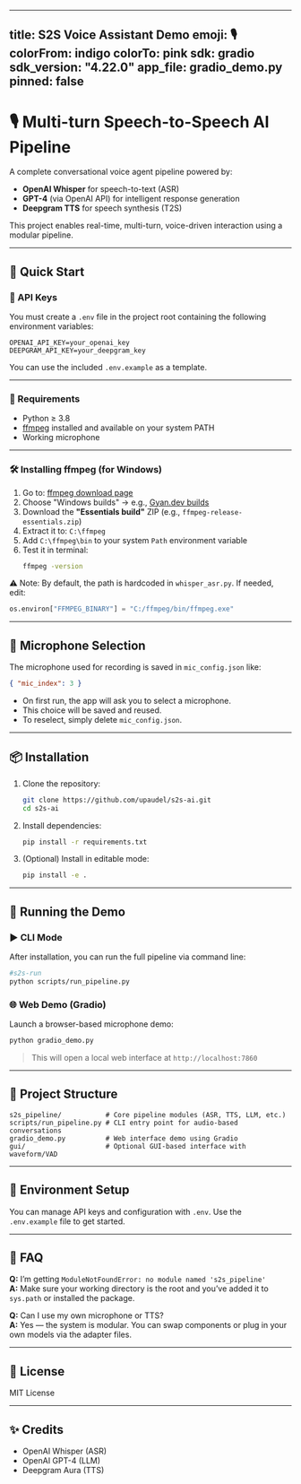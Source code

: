 
---
title: S2S Voice Assistant Demo
emoji: 🎙️
colorFrom: indigo
colorTo: pink
sdk: gradio
sdk_version: "4.22.0"
app_file: gradio_demo.py
pinned: false
---

# 🎙️ Multi-turn Speech-to-Speech AI Pipeline

A complete conversational voice agent pipeline powered by:
- **OpenAI Whisper** for speech-to-text (ASR)
- **GPT-4** (via OpenAI API) for intelligent response generation
- **Deepgram TTS** for speech synthesis (T2S)

This project enables real-time, multi-turn, voice-driven interaction using a modular pipeline.

---

## 🚀 Quick Start

### 🔑 API Keys

You must create a `.env` file in the project root containing the following environment variables:

```env
OPENAI_API_KEY=your_openai_key
DEEPGRAM_API_KEY=your_deepgram_key
```

You can use the included `.env.example` as a template.

---

### 🧰 Requirements

- Python ≥ 3.8
- [ffmpeg](https://ffmpeg.org/) installed and available on your system PATH
- Working microphone

---

### 🛠️ Installing ffmpeg (for Windows)

1. Go to: [ffmpeg download page](https://ffmpeg.org/download.html)
2. Choose "Windows builds" → e.g., [Gyan.dev builds](https://www.gyan.dev/ffmpeg/builds/)
3. Download the **"Essentials build"** ZIP (e.g., `ffmpeg-release-essentials.zip`)
4. Extract it to: `C:\ffmpeg`
5. Add `C:\ffmpeg\bin` to your system `Path` environment variable
6. Test it in terminal:
   ```bash
   ffmpeg -version
   ```

⚠️ Note: By default, the path is hardcoded in `whisper_asr.py`. If needed, edit:
```python
os.environ["FFMPEG_BINARY"] = "C:/ffmpeg/bin/ffmpeg.exe"
```

---

## 🎤 Microphone Selection

The microphone used for recording is saved in `mic_config.json` like:

```json
{ "mic_index": 3 }
```

- On first run, the app will ask you to select a microphone.
- This choice will be saved and reused.
- To reselect, simply delete `mic_config.json`.

---

## 📦 Installation

1. Clone the repository:
   ```bash
   git clone https://github.com/upaudel/s2s-ai.git
   cd s2s-ai
   ```

2. Install dependencies:
   ```bash
   pip install -r requirements.txt
   ```

3. (Optional) Install in editable mode:
   ```bash
   pip install -e .
   ```

---

## 🧪 Running the Demo

### ▶ CLI Mode
After installation, you can run the full pipeline via command line:

```bash
#s2s-run
python scripts/run_pipeline.py
```

### 🌐 Web Demo (Gradio)
Launch a browser-based microphone demo:

```bash
python gradio_demo.py
```

> This will open a local web interface at `http://localhost:7860`

---

## 📁 Project Structure

```
s2s_pipeline/           # Core pipeline modules (ASR, TTS, LLM, etc.)
scripts/run_pipeline.py # CLI entry point for audio-based conversations
gradio_demo.py          # Web interface demo using Gradio
gui/                    # Optional GUI-based interface with waveform/VAD
```

---

## 🔐 Environment Setup

You can manage API keys and configuration with `.env`. Use the `.env.example` file to get started.

---

## 🙋 FAQ

**Q:** I’m getting `ModuleNotFoundError: no module named 's2s_pipeline'`  
**A:** Make sure your working directory is the root and you’ve added it to `sys.path` or installed the package.

**Q:** Can I use my own microphone or TTS?  
**A:** Yes — the system is modular. You can swap components or plug in your own models via the adapter files.

---

## 📜 License

MIT License

---

## ✨ Credits

- OpenAI Whisper (ASR)
- OpenAI GPT-4 (LLM)
- Deepgram Aura (TTS)
